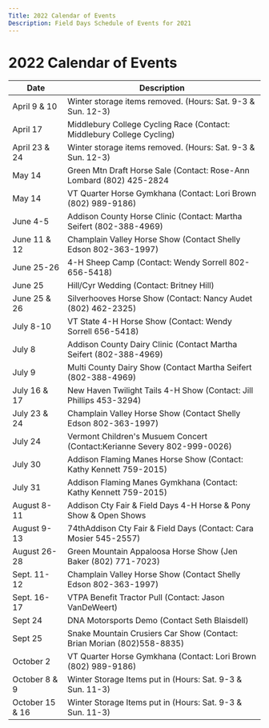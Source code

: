 ```yaml
---
Title: 2022 Calendar of Events
Description: Field Days Schedule of Events for 2021
---
```


# 2022 Calendar of Events

| Date | Description |
| -- | -- |
| April 9 & 10 | 	Winter storage items removed. (Hours:  Sat. 9-3 & Sun. 12-3)
| April 17  | 	Middlebury College Cycling Race (Contact: Middlebury College Cycling)
| April 23 & 24   |        Winter storage items removed. (Hours:  Sat. 9-3 & Sun. 12-3)
| May 14 | 	Green Mtn Draft Horse Sale (Contact: Rose-Ann Lombard (802) 425-2824
| May 14 | 	VT Quarter Horse Gymkhana (Contact: Lori Brown (802) 989-9186)
| June 4-5 | 	Addison County Horse Clinic (Contact: Martha Seifert (802-388-4969)
| June 11 & 12 | 	Champlain Valley Horse Show (Contact Shelly Edson 802-363-1997)
| June 25-26 | 	4-H Sheep Camp (Contact: Wendy Sorrell 802-656-5418)
| June 25 | 	Hill/Cyr Wedding (Contact: Britney Hill)
| June 25 & 26 | 	Silverhooves Horse Show (Contact: Nancy Audet (802) 462-2325)
| July 8-10     |    	VT State 4-H Horse Show (Contact: Wendy Sorrell 656-5418)
|July 8| Addison County Dairy Clinic (Contact  Martha Seifert (802-388-4969)
|July 9| Multi County Dairy Show (Contact Martha Seifert (802-388-4969)
| July 16 & 17 | 	New Haven Twilight Tails 4-H Show (Contact: Jill Phillips 453-3294)
| July 23 & 24  | 	Champlain Valley Horse Show (Contact Shelly Edson 802-363-1997)
|  July 24  |       Vermont Children's Musuem Concert (Contact:Kerianne Severy 802-999-0026)
| July 30       |               Addison Flaming Manes Horse Show (Contact:  Kathy Kennett 759-2015)
|July 31|  Addison Flaming Manes Gymkhana (Contact: Kathy Kennett 759-2015)
| August 8-11	 | Addison Cty Fair & Field Days 4-H Horse & Pony Show & Open Shows 
| August 9-13	   |         74thAddison Cty Fair & Field Days (Contact: Cara Mosier 545-2557)
| August 26-28 	 | Green Mountain Appaloosa Horse Show (Jen Baker (802) 771-7023)
| Sept. 11-12       |       Champlain Valley Horse Show (Contact Shelly Edson 802-363-1997)
| Sept. 16-17       |       VTPA Benefit Tractor Pull (Contact: Jason VanDeWeert)
| Sept 24	 | DNA Motorsports Demo (Contact Seth Blaisdell)
| Sept 25	    |      Snake Mountain Crusiers Car Show (Contact: Brian Morian (802)558-8835)
| October 2        |         VT Quarter Horse Gymkhana (Contact: Lori Brown (802) 989-9186)
| October 8 & 9  |       Winter Storage Items put in (Hours: Sat. 9-3 & Sun. 11-3)
| October 15 & 16   |   Winter Storage Items put in (Hours: Sat. 9-3 & Sun. 11-3)
